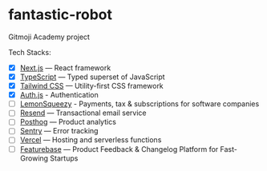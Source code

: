 # fantastic-robot

Gitmoji Academy project

Tech Stacks:

- [x] [Next.js](https://nextjs.org/) — React framework
- [x] [TypeScript](https://www.typescriptlang.org/) — Typed superset of JavaScript
- [x] [Tailwind CSS](https://tailwindcss.com/) — Utility-first CSS framework
- [x] [Auth.js](https://authjs.dev/) - Authentication
- [ ] [LemonSqueezy](https://lemonsqueezy.com/) - Payments, tax & subscriptions for software companies
- [ ] [Resend](https://resend.com/) — Transactional email service
- [ ] [Posthog](https://posthog.com/) — Product analytics
- [ ] [Sentry](https://sentry.io/) — Error tracking
- [ ] [Vercel](https://vercel.com/) — Hosting and serverless functions
- [ ] [Featurebase](https://www.featurebase.app/) — Product Feedback & Changelog Platform for Fast-Growing Startups
